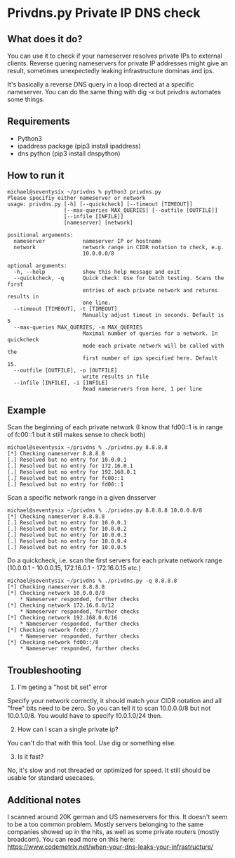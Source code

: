 # Privdns.py Private IP DNS check

## What does it do?
You can use it to check if your nameserver resolves private IPs to external clients. Reverse quering nameservers for private IP addresses might give an result, sometimes unexpectedly leaking infrastructure dominas and ips.

It's basically a reverse DNS query in a loop directed at a specific nameserver. You can do the same thing with dig -x but privdns automates some things.

## Requirements

* Python3
* ipaddress package (pip3 install ipaddress)
* dns python (pip3 install dnspython)

## How to run it

```
michael@seventysix ~/privdns % python3 privdns.py 
Please specifiy either nameserver or network
usage: privdns.py [-h] [--quickcheck] [--timeout [TIMEOUT]]
                  [--max-queries MAX_QUERIES] [--outfile [OUTFILE]]
                  [--infile [INFILE]]
                  [nameserver] [network]

positional arguments:
  nameserver            nameserver IP or hostname
  network               network range in CIDR notation to check, e.g.
                        10.0.0.0/8

optional arguments:
  -h, --help            show this help message and exit
  --quickcheck, -q      Quick check: Use for batch testing. Scans the first
                        entries of each private network and returns results in
                        one line.
  --timeout [TIMEOUT], -t [TIMEOUT]
                        Manually adjust timout in seconds. Default is 5
  --max-queries MAX_QUERIES, -m MAX_QUERIES
                        Maximal number of queries for a network. In quickcheck
                        mode each private network will be called with the
                        first number of ips specified here. Default 15.
  --outfile [OUTFILE], -o [OUTFILE]
                        write results in file
  --infile [INFILE], -i [INFILE]
                        Read nameservers from here, 1 per line

```

## Example

Scan the beginning of each private network (I know that fd00::1 is in range of fc00::1 but it still makes sense to check both)

```
michael@seventysix ~/privdns % ./privdns.py 8.8.8.8
[*] Checking nameserver 8.8.8.8
[.] Resolved but no entry for 10.0.0.1
[.] Resolved but no entry for 172.16.0.1
[.] Resolved but no entry for 192.168.0.1
[.] Resolved but no entry for fc00::1
[.] Resolved but no entry for fd00::1
```

Scan a specific network range in a given dnsserver
```
michael@seventysix ~/privdns % ./privdns.py 8.8.8.8 10.0.0.0/8
[*] Checking nameserver 8.8.8.8
[.] Resolved but no entry for 10.0.0.1
[.] Resolved but no entry for 10.0.0.2
[.] Resolved but no entry for 10.0.0.3
[.] Resolved but no entry for 10.0.0.4
[.] Resolved but no entry for 10.0.0.5

```

Do a quickcheck, i.e. scan the first servers for each private network range (10.0.0.1 - 10.0.0.15, 172.16.0.1 - 172.16.0.15 etc.)
```
michael@seventysix ~/privdns % ./privdns.py -q 8.8.8.8
[*] Checking nameserver 8.8.8.8
[*] Checking network 10.0.0.0/8
    * Nameserver responded, further checks 
[*] Checking network 172.16.0.0/12
    * Nameserver responded, further checks 
[*] Checking network 192.168.0.0/16
    * Nameserver responded, further checks 
[*] Checking network fc00::/7
    * Nameserver responded, further checks 
[*] Checking network fd00::/8
    * Nameserver responded, further checks 
```

## Troubleshooting

1. I'm geting a "host bit set" error

Specify your network correctly, it should match your CIDR notation and all "free" bits need to be zero. So you can tell it to scan 10.0.0.0/8 but not 10.0.1.0/8. You would have to specify 10.0.1.0/24 then.

2. How can I scan a single private ip?

You can't do that with this tool. Use dig or something else.

3. Is it fast?

No, it's slow and not threaded or optimized for speed. It still should be usable for standard usecases.

## Additional notes

I scanned around 20K german and US nameservers for this. It doesn't seem to be a too common problem. Mostly servers belonging to the same companies showed up in the hits, as well as some private routers (mostly broadcom). You can read more on this here: https://www.codemetrix.net/when-your-dns-leaks-your-infrastructure/
